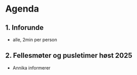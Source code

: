 # Agenda

## 1. Inforunde
- alle, 2min per person  

## 2. Fellesmøter og pusletimer høst 2025
- Annika informerer

